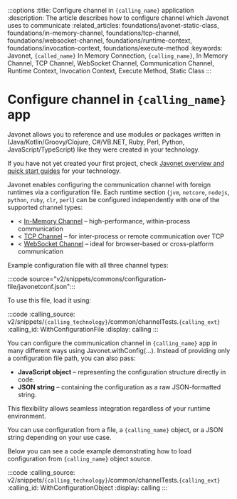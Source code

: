 :::options
:title: Configure channel in `{calling_name}` application
:description: The article describes how to configure channel which Javonet uses to communicate
:related_articles: foundations/javonet-static-class, foundations/in-memory-channel, foundations/tcp-channel, foundations/websocket-channel, foundations/runtime-context, foundations/invocation-context, foundations/execute-method
:keywords: Javonet, `{called_name}` In Memory Connection, `{calling_name}`, In Memory Channel, TCP Channel, WebSocket Channel, Communication Channel, Runtime Context, Invocation Context, Execute Method, Static Class
:::

# Configure channel in `{calling_name}` app

Javonet allows you to reference and use modules or packages written in (Java/Kotlin/Groovy/Clojure, C#/VB.NET, Ruby, Perl, Python, JavaScript/TypeScript) like they were created in your technology.

If you have not yet created your first project, check [Javonet overview and quick start guides](/guides/v2/`{calling_technology}`/`{called_technology}`/getting-started/about-javonet) for your technology.

Javonet enables configuring the communication channel with foreign runtimes via a configuration file. Each runtime section (`jvm`, `netcore`, `nodejs`, `python`, `ruby`, `clr`, `perl`) can be configured independently with one of the supported channel types:

<ul>
  <li>< <a href="/guides/v2/javascript/foundations/in-memory-channel">In-Memory Channel</a> – high-performance, within-process communication</li>
  <li>< <a href="/guides/v2/javascript/foundations/tcp-channel">TCP Channel</a> – for inter-process or remote communication over TCP</li>
  <li>< <a href="/guides/v2/javascript/foundations/websocket-channel">WebSocket Channel</a> – ideal for browser-based or cross-platform communication</li>
</ul>

Example configuration file with all three channel types:

:::code source="v2/snippets/commons/configuration-file/javonetconf.json":::

To use this file, load it using:

:::code
:calling_source: v2/snippets/`{calling_technology}`/common/channelTests.`{calling_ext}`
:calling_id: WithConfigurationFile
:display: calling
:::

You can configure the communication channel in `{calling_name}` app in many different ways using Javonet.withConfig(...).
Instead of providing only a configuration file path, you can also pass:

<ul>
  <li><strong>JavaScript object</strong> – representing the configuration structure directly in code.</li>
  <li><strong>JSON string</strong> – containing the configuration as a raw JSON-formatted string.</li>
</ul>

This flexibility allows seamless integration regardless of your runtime environment.

You can use configuration from a file, a `{calling_name}` object, or a JSON string depending on your use case.

Below you can see a code example demonstrating how to load configuration from `{calling_name}` object source.

:::code
:calling_source: v2/snippets/`{calling_technology}`/common/channelTests.`{calling_ext}`
:calling_id: WithConfigurationObject
:display: calling
:::
